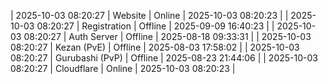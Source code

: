 | 2025-10-03 08:20:27 | Website | Online | 2025-10-03 08:20:23 |
| 2025-10-03 08:20:27 | Registration | Offline | 2025-09-09 16:40:23 |
| 2025-10-03 08:20:27 | Auth Server | Offline | 2025-08-18 09:33:31 |
| 2025-10-03 08:20:27 | Kezan (PvE) | Offline | 2025-08-03 17:58:02 |
| 2025-10-03 08:20:27 | Gurubashi (PvP) | Offline | 2025-08-23 21:44:06 |
| 2025-10-03 08:20:27 | Cloudflare | Online | 2025-10-03 08:20:23 |
